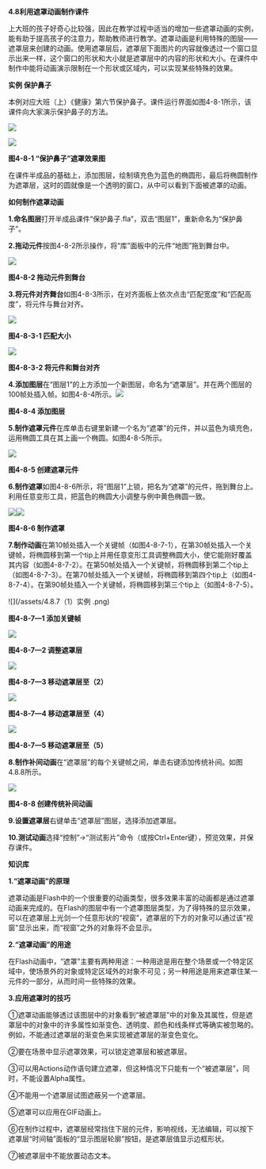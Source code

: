 

**4.8利用遮罩动画制作课件**

上大班的孩子好奇心比较强，因此在教学过程中适当的增加一些遮罩动画的实例，能有助于提高孩子的注意力，帮助教师进行教学。遮罩动画是利用特殊的图层——遮罩层来创建的动画。使用遮罩层后，遮罩层下面图片的内容就像透过一个窗口显示出来一样，这个窗口的形状和大小就是遮罩层中的内容的形状和大小。在课件中制作中能将动画演示限制在一个形状或区域内，可以实现某些特殊的效果。

**实例 保护鼻子**

本例对应大班（上）《健康》第六节保护鼻子。课件运行界面如图4-8-1所示，该课件向大家演示保护鼻子的方法。

![](/assets/4.8.1.png)

![](/assets/4.8.1（1）.png)

**图4-8-1 “保护鼻子”遮罩效果图**

在课件半成品的基础上，添加图层，绘制填充色为蓝色的椭圆形，最后将椭圆制作为遮罩层，这时的圆就像是一个透明的窗口，从中可以看到下面被遮罩的动画。



**如何制作遮罩动画**

**1.命名图层**打开半成品课件“保护鼻子.fla”，双击“图层1”，重新命名为“保护鼻子”。

**2.拖动元件**按图4-8-2所示操作，将“库”面板中的元件“地图”拖到舞台中。

![](/assets/4.8.2（1）.png)

**图4-8-2 拖动元件到舞台**



**3.将元件对齐舞台**如图4-8-3所示，在对齐面板上依次点击“匹配宽度”和“匹配高度”，将元件与舞台对齐。

![](/assets/4.8.3实例.png)

**图4-8-3-1 匹配大小**

![](/assets/4.8.3（1）.png)

**图4-8-3-2 将元件和舞台对齐**



**4.添加图层**在“图层1”的上方添加一个新图层，命名为“遮罩层”。并在两个图层的100帧处插入帧。如图4-8-4所示。![](/assets/4.8.4.png)

**图4-8-4 添加图层**



**5.制作遮罩元件**在库单击右键里新建一个名为“遮罩”的元件，并以蓝色为填充色，运用椭圆工具在其上画一个椭圆。如图4-8-5所示。

![](/assets/4.8.5.png)

**图4-8-5 创建遮罩元件**



**6.制作遮罩**如图4-8-6所示，将“图层1”上锁，把名为“遮罩”的元件，拖到舞台上。利用任意变形工具，把蓝色的椭圆大小调整与例中黄色椭圆一致。

![](/assets/4.8.6（1）实例.png)![](/assets/4.8.6（2）实例.png)

**图4-8-6 制作遮罩**



**7.制作动画**在第10帧处插入一个关键帧（如图4-8-7-1），在第30帧处插入一个关键帧，将椭圆移到第一个tip上并用任意变形工具调整椭圆大小，使它能刚好覆盖其内容（如图4-8-7-2）。在第50帧处插入一个关键帧，将椭圆移到第二个tip上（如图4-8-7-3）。在第70帧处插入一个关键帧，将椭圆移到第四个tip上（如图4-8-7-4）。在第90帧处插入一个关键帧，将椭圆移到第三个tip上（如图4-8-7-5）。

![](/assets/4.8.7（1）实例 .png)

**图4-8-7—1 添加关键帧**

![](/assets/4.8.7（2）实例.png)

**图4-8-7—2 调整遮罩层**

![](/assets/4.8.7（3）实例.png)

**图4-8-7—3 移动遮罩层至（2）**

![](/assets/4.8.7（4）实例.png)

**图4-8-7—4 移动遮罩层至（4）**

![](/assets/4.8.7（5）实例.png)

**图4-8-7—5 移动遮罩层至（5）**



**8.制作补间动画**在“遮罩层”的每个关键帧之间，单击右键添加传统补间。如图4.8.8所示。

![](/assets/4.8.8.png)

**图4-8-8 创建传统补间动画**



**9.设置遮罩层**右键单击“遮罩层”图层，选择添加遮罩层。

**10.测试动画**选择“控制”→“测试影片”命令（或按Ctrl+Enter键），预览效果，并保存课件。



**知识库**

**1.“遮罩动画”的原理**

遮罩动画是Flash中的一个很重要的动画类型，很多效果丰富的动画都是通过遮罩动画来完成的。在Flash的图层中有一个遮罩图层类型，为了得特殊的显示效果，可以在遮罩层上光剑一个任意形状的“视窗”，遮罩层的下方的对象可以通过该“视窗”显示出来，而“视窗”之外的对象将不会显示。

**2.“遮罩动画”的用途**

在Flash动画中，“遮罩”主要有两种用途：一种用途是用在整个场景或一个特定区域中，使场景外的对象或特定区域外的对象不可见；另一种用途是用来遮罩住某一元件的一部分，从而时间一些特殊的效果。

**3.应用遮罩时的技巧**

 ①遮罩动画能够透过该图层中的对象看到“被遮罩层”中的对象及其属性，但是遮罩层中的对象中的许多属性如渐变色、透明度、颜色和线条样式等确实被忽略的。例如，不能通过遮罩层的渐变色来实现被遮罩层的渐变色变化。

 ②要在场景中显示遮罩效果，可以锁定遮罩层和被遮罩层。

③可以用Actions动作语句建立遮罩，但这种情况下只能有一个“被遮罩层”，同时，不能设置Alpha属性。

④不能用一个遮罩层试图遮蔽另一个遮罩层。

 ⑤遮罩可以应用在GIF动画上。

 ⑥在制作过程中，遮罩层经常挡住下层的元件，影响视线，无法编辑，可以按下遮罩层“时间轴”面板的“显示图层轮廓”按钮，是遮罩层值显示边框形状。

 ⑦被遮罩层中不能放置动态文本。

